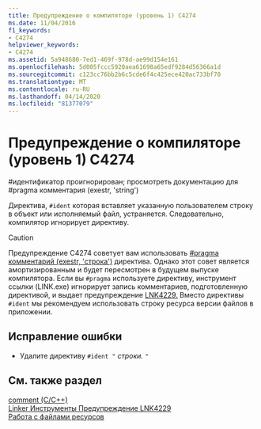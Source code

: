 ```yaml
---
title: Предупреждение о компиляторе (уровень 1) C4274
ms.date: 11/04/2016
f1_keywords:
- C4274
helpviewer_keywords:
- C4274
ms.assetid: 5a948680-7ed1-469f-978d-ae99d154e161
ms.openlocfilehash: 5d005fccc5920aea61698a65edf9284d56366a1d
ms.sourcegitcommit: c123cc76bb2b6c5cde6f4c425ece420ac733bf70
ms.translationtype: MT
ms.contentlocale: ru-RU
ms.lasthandoff: 04/14/2020
ms.locfileid: "81377079"
---
```

# <a name="compiler-warning-level-1-c4274"></a>Предупреждение о компиляторе (уровень 1) C4274

\#идентификатор проигнорирован; просмотреть документацию для #pragma комментария (exestr, 'string')

Директива, `#ident` которая вставляет указанную пользователем строку в объект или исполняемый файл, устраняется. Следовательно, компилятор игнорирует директиву.

> [!CAUTION]
> Предупреждение C4274 советует вам использовать [#pragma комментарий (exestr, 'строка')](../../preprocessor/comment-c-cpp.md) директива. Однако этот совет является амортизированным и будет пересмотрен в будущем выпуске компилятора. Если вы `#pragma` используете директиву, инструмент ссылки (LINK.exe) игнорирует запись комментариев, подготовленную директивой, и выдает предупреждение [LNK4229.](../../error-messages/tool-errors/linker-tools-warning-lnk4229.md) Вместо директивы `#ident` мы рекомендуем использовать строку ресурса версии файлов в приложении.

## <a name="to-correct-this-error"></a>Исправление ошибки

- Удалите директиву `#ident "` *строки.* `"`

## <a name="see-also"></a>См. также раздел

[comment (C/C++)](../../preprocessor/comment-c-cpp.md)<br/>
[Linker Инструменты Предупреждение LNK4229](../../error-messages/tool-errors/linker-tools-warning-lnk4229.md)<br/>
[Работа с файлами ресурсов](../../windows/working-with-resource-files.md)
